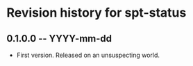 # Revision history for spt-status

## 0.1.0.0 -- YYYY-mm-dd

* First version. Released on an unsuspecting world.
